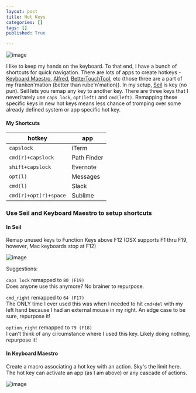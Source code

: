 ```yaml
---
layout: post
title: Hot Keys
categories: []
tags: []
published: True

---
```


![image](https://cloud.githubusercontent.com/assets/12622205/7895860/d776ae68-0671-11e5-83bb-b6c29a97d6b5.png)

I like to keep my hands on the keyboard. To that end, I have a bunch of shortcuts for quick navigation. There are lots of apps to create hotkeys - [Keyboard Maestro](http://www.keyboardmaestro.com/main/), [Alfred](http://www.alfredapp.com/), [BetterTouchTool](http://www.bettertouchtool.net/), etc (those three are a part of my franken'mation (better than rube'n'mation)). In my setup, [Seil](https://pqrs.org/osx/karabiner/seil.html.en) is key (no pun). Seil lets you remap any key to another key. There are three keys that I never/rarely use `caps lock`, `opt(left)` and `cmd(left)`. Remapping these specific keys in new hot keys means less chance of tromping over some already defined system or app specific hot key.

<!--more-->

#### My Shortcuts

|**hotkey** | **app**|
|---------------------|---------------|
|`capslock`| iTerm|
|`cmd(r)+capslock`| Path Finder|
|`shift+capslock`| Evernote|
|`opt(l)`| Messages|
|`cmd(l)`| Slack|
|`cmd(r)+opt(r)+space`| Sublime|


<!-- |`opt-r`| help file| -->

### Use Seil and Keyboard Maestro to setup shortcuts

#### In Seil

Remap unused keys to Function Keys above F12 (OSX supports F1 thru F19, however, Mac keyboards stop at F12)

![image](https://cloud.githubusercontent.com/assets/12622205/7895643/9fa2d7c8-0667-11e5-9f44-4f3ac9d9bfd9.png)

Suggestions:

`caps lock` remapped to `80 (F19)`<br>
Does anyone use this anymore? No brainer to repurpose.

`cmd_right` remapped to `64 (F17)`<br>
The ONLY time I ever used this was when I needed to hit `cmd+del` with my left hand because I had an external mouse in my right. An edge case to be sure, repurpose it!

`option_right` remapped to `79 (F18)`<br>
I can't think of any circumstance where I used this key. Likely doing nothing, repurpose it!


#### In Keyboard Maestro

Create a macro associating a hot key with an action. Sky's the limit here. The hot key can activate an app (as I am above) or any cascade of actions.

![image](https://cloud.githubusercontent.com/assets/12622205/7895639/78b57328-0667-11e5-9e09-42d7ca2f1bea.png)



